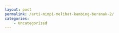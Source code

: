 ```yaml
---
layout: post
permalink: /arti-mimpi-melihat-kambing-beranak-2/
categories:
    - Uncategorized
---
```


